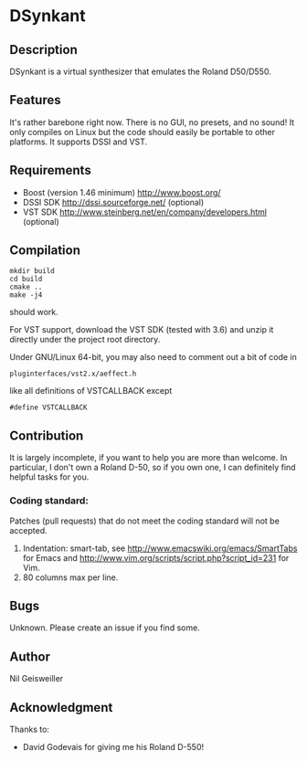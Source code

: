 DSynkant
========

Description
-----------

DSynkant is a virtual synthesizer that emulates the Roland
D50/D550.

Features
--------

It's rather barebone right now. There is no GUI, no presets, and no
sound! It only compiles on Linux but the code should easily be
portable to other platforms. It supports DSSI and VST.

Requirements
------------

- Boost (version 1.46 minimum) http://www.boost.org/
- DSSI SDK http://dssi.sourceforge.net/ (optional)
- VST SDK http://www.steinberg.net/en/company/developers.html (optional)

Compilation
-----------

```
mkdir build
cd build
cmake ..
make -j4
```
should work.

For VST support, download the VST SDK (tested with 3.6) and unzip it
directly under the project root directory.

Under GNU/Linux 64-bit, you may also need to comment out a bit of code
in

```
pluginterfaces/vst2.x/aeffect.h
```

like all definitions of VSTCALLBACK except
```
#define VSTCALLBACK
```

Contribution
------------

It is largely incomplete, if you want to help you are more than
welcome. In particular, I don't own a Roland D-50, so if you own one,
I can definitely find helpful tasks for you.

### Coding standard:
Patches (pull requests) that do not meet the coding standard will not
be accepted.

1. Indentation: smart-tab, see
   http://www.emacswiki.org/emacs/SmartTabs for Emacs and
   http://www.vim.org/scripts/script.php?script_id=231 for Vim.
2. 80 columns max per line.

Bugs
----

Unknown. Please create an issue if you find some.

Author
------

Nil Geisweiller

Acknowledgment
--------------

Thanks to:

* David Godevais for giving me his Roland D-550!
